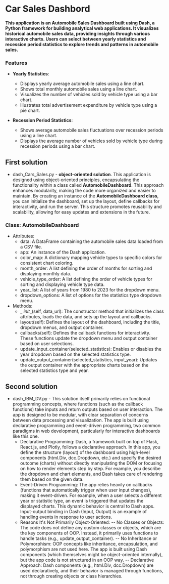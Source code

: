 # Car Sales Dashbord

**This application is an Automobile Sales Dashboard built using Dash, a Python framework for building analytical web applications. It visualizes historical automobile sales data, providing insights through various interactive charts. Users can select between yearly statistics and recession period statistics to explore trends and patterns in automobile sales.**

### Features

- **Yearly Statistics**:
  - Displays yearly average automobile sales using a line chart.
  - Shows total monthly automobile sales using a line chart.
  - Visualizes the number of vehicles sold by vehicle type using a bar chart.
  - Illustrates total advertisement expenditure by vehicle type using a pie chart.

- **Recession Period Statistics**:
  - Shows average automobile sales fluctuations over recession periods using a line chart.
  - Displays the average number of vehicles sold by vehicle type during recession periods using a bar chart.

## First solution

- dash_Cars_Sales.py - **object-oriented solution**. This application is designed using object-oriented principles, encapsulating the functionality within a class called **AutomobileDashboard**. This approach enhances modularity, making the code more organized and easier to maintain. By creating an instance of the **AutomobileDashboard class**, you can initialize the dashboard, set up the layout, define callbacks for interactivity, and run the server. This structure promotes reusability and scalability, allowing for easy updates and extensions in the future.

### Class: AutomobileDashboard

* Attributes:
  - data: A DataFrame containing the automobile sales data loaded from a CSV file.
  - app: An instance of the Dash application.
  - color_map: A dictionary mapping vehicle types to specific colors for consistent chart coloring.
  - month_order: A list defining the order of months for sorting and displaying monthly data.
  - vehicle_type_order: A list defining the order of vehicle types for sorting and displaying vehicle type data.
  - year_list: A list of years from 1980 to 2023 for the dropdown menu.
  - dropdown_options: A list of options for the statistics type dropdown menu.
* Methods:
  - _ _init__(self, data_url): The constructor method that initializes the class attributes, loads the data, and sets up the layout and callbacks.
  - layout(self): Defines the layout of the dashboard, including the title, dropdown menus, and output container.
  - callbacks(self): Defines the callback functions for interactivity. These functions update the dropdown menu and output container based on user selections.
  - update_input_container(selected_statistics): Enables or disables the year dropdown based on the selected statistics type.
  - update_output_container(selected_statistics, input_year): Updates the output container with the appropriate charts based on the selected statistics type and year.

## Second solution

* dash_IBM_DV.py - This solution itself primarily relies on functional programming concepts, where functions (such as the callback functions) take inputs and return outputs based on user interaction. The app is designed to be modular, with clear separation of concerns between data processing and visualization. The app is built using declarative programming and event-driven programming, two common paradigms in web development, particularly for interactive dashboards like this one.
  - Declarative Programming: Dash, a framework built on top of Flask, React.js, and Plotly, follows a declarative approach. In this app, you define the structure (layout) of the dashboard using high-level components (html.Div, dcc.Dropdown, etc.) and specify the desired outcome (charts) without directly manipulating the DOM or focusing on how to render elements step by step. For example, you describe the dropdown and chart elements, and Dash takes care of rendering them based on the given data.
  - Event-Driven Programming: The app relies heavily on callbacks (functions that automatically trigger when user input changes), making it event-driven. For example, when a user selects a different year or statistic type, an event is triggered that updates the displayed charts. This dynamic behavior is central to Dash apps. Input-output binding in Dash (Input, Output) is an example of handling events in response to user actions.
  - Reasons It's Not Primarily Object-Oriented:
    -- No Classes or Objects: The code does not define any custom classes or objects, which are the key components of OOP. Instead, it primarily uses functions to handle tasks (e.g., update_output_container).
    -- No Inheritance or Polymorphism: OOP concepts like inheritance, encapsulation, and polymorphism are not used here. The app is built using Dash components (which themselves might be object-oriented internally), but the app code is not structured in an OOP way.
    -- Declarative Approach: Dash components (e.g., html.Div, dcc.Dropdown) are used declaratively, and their behavior is managed through functions, not through creating objects or class hierarchies.


